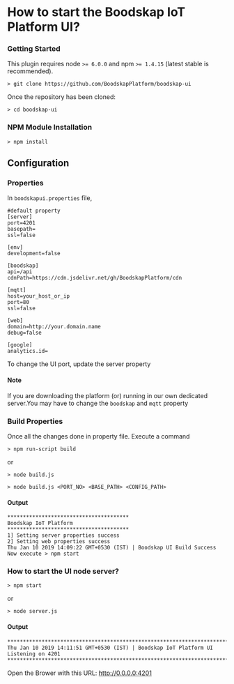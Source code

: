 # How to start the Boodskap IoT Platform UI?

### Getting Started
This plugin requires node `>= 6.0.0` and npm `>= 1.4.15` (latest stable is recommended).

```shell
> git clone https://github.com/BoodskapPlatform/boodskap-ui
```

Once the repository has been cloned:
```shell
> cd boodskap-ui
```

### NPM Module Installation

```shell
> npm install
```

## Configuration

### Properties
In `boodskapui.properties` file,
```shell
#default property
[server]
port=4201
basepath=
ssl=false

[env]
development=false

[boodskap]
api=/api
cdnPath=https://cdn.jsdelivr.net/gh/BoodskapPlatform/cdn

[mqtt]
host=your_host_or_ip
port=80
ssl=false

[web]
domain=http://your.domain.name
debug=false

[google]
analytics.id=
```
To change the UI port, update the server property

#### Note
If you are downloading the platform (or) running in our own dedicated server.You may have to change the `boodskap` and `mqtt` property

### Build Properties
Once all the changes done in property file. Execute a command
```shell
> npm run-script build
```
or
```shell
> node build.js

> node build.js <PORT_NO> <BASE_PATH> <CONFIG_PATH>
```
#### Output

```shell
***************************************
Boodskap IoT Platform
***************************************
1] Setting server properties success
2] Setting web properties success
Thu Jan 10 2019 14:09:22 GMT+0530 (IST) | Boodskap UI Build Success
Now execute > npm start
```

### How to start the UI node server?

```shell
> npm start
```
or
```shell
> node server.js
```
#### Output

```shell
************************************************************************************
Thu Jan 10 2019 14:11:51 GMT+0530 (IST) | Boodskap IoT Platform UI Listening on 4201
************************************************************************************
```
Open the Brower with this URL: http://0.0.0.0:4201
